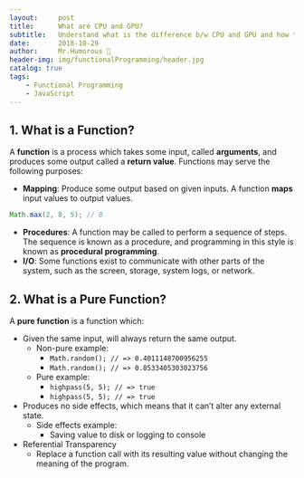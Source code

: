 ```yaml
---
layout:     post
title:      What are CPU and GPU?
subtitle:   Understand what is the difference b/w CPU and GPU and how to avoid bottlenecking
date:       2018-10-29
author:     Mr.Humorous 🥘
header-img: img/functionalProgramming/header.jpg
catalog: true
tags:
    - Functional Programming
    - JavaScript
---
```


## 1. What is a Function?
A __function__ is a process which takes some input, called __arguments__, and produces some output called a __return value__. Functions may serve the following purposes:
+ __Mapping__: Produce some output based on given inputs. A function __maps__ input values to output values.
```java
Math.max(2, 8, 5); // 8
```
+ __Procedures__: A function may be called to perform a sequence of steps. The sequence is known as a procedure, and programming in this style is known as __procedural programming__.
+ __I/O__: Some functions exist to communicate with other parts of the system, such as the screen, storage, system logs, or network.

## 2. What is a Pure Function?
A __pure function__ is a function which:
+ Given the same input, will always return the same output.
    - Non-pure example:
        * `Math.random(); // => 0.4011148700956255`
        * `Math.random(); // => 0.8533405303023756`
    - Pure example:
        * `highpass(5, 5); // => true`
        * `highpass(5, 5); // => true`
+ Produces no side effects, which means that it can’t alter any external state.
    - Side effects example:
        * Saving value to disk or logging to console
+ Referential Transparency
    - Replace a function call with its resulting value without changing the meaning of the program.
